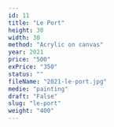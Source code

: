 ```yaml
---
id: 11
title: "Le Port"
height: 30
width: 30
method: "Acrylic on canvas"
year: 2021
price: "500"
exPrice: "350"
status: ""
fileName: "2021-le-port.jpg"
medie: "painting"
draft: "False"
slug: "le-port"
weight: "400"
---
```

